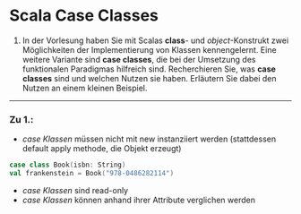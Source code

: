 # Scala Case Classes
1. In der Vorlesung haben Sie mit Scalas **class**- und _object_-Konstrukt zwei Möglichkeiten der Implementierung von Klassen kennengelernt. Eine weitere Variante sind **case classes**, die bei der Umsetzung des funktionalen Paradigmas hilfreich sind. Recherchieren Sie, was **case classes** sind und welchen Nutzen sie haben. Erläutern Sie dabei den Nutzen an einem kleinen Beispiel.
---
### Zu 1.:
- _case Klassen_ müssen nicht mit new instanziiert werden (stattdessen default apply methode, die Objekt erzeugt)
```scala
case class Book(isbn: String)
val frankenstein = Book("978-0486282114")
```
- _case Klassen_ sind read-only
- _case Klassen_ können anhand ihrer Attribute verglichen werden
